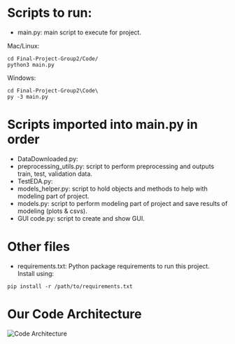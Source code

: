 # Scripts to run:

- main.py: main script to execute for project.

Mac/Linux:
```
cd Final-Project-Group2/Code/
python3 main.py
```

Windows:
```
cd Final-Project-Group2\Code\
py -3 main.py
```

# Scripts imported into main.py in order
- DataDownloaded.py: 
- preprocessing_utils.py: script to perform preprocessing and outputs train, test, validation data.
- TestEDA.py:
- models_helper.py: script to hold objects and methods to help with modeling part of project.
- models.py: script to perform modeling part of project and save results of modeling (plots & csvs).
- GUI code.py: script to create and show GUI.

# Other files
- requirements.txt: Python package requirements to run this project. Install using:
```
pip install -r /path/to/requirements.txt
```

# Our Code Architecture

![Code Architecture](https://github.com/Saharae/Final-Project-Group2/tree/main/assets/code_architecture.png?raw=true)


